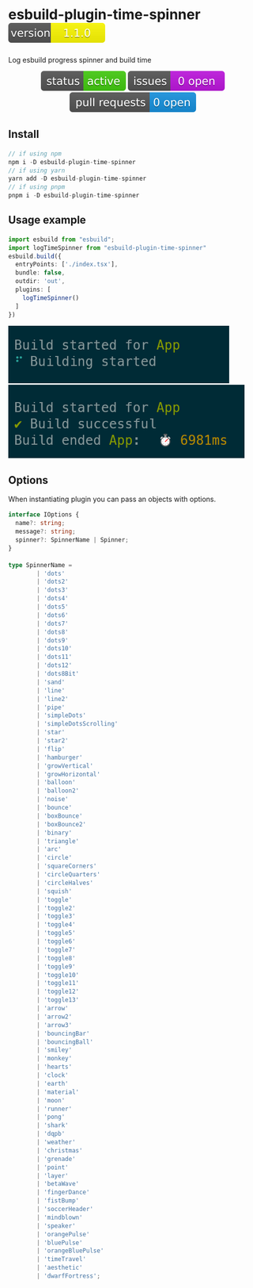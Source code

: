# esbuild-plugin-time-spinner   [![Version](assets/version-number.svg)]()
Log esbuild progress spinner and build time

<div align="center">

  [![Status](assets/status-active-success.svg)]()
  [![GitHub Issues](assets/issues-status.svg)](https://github.com/younes-barhouni/esbuild-plugin-time-spinner/issues)
  [![GitHub Pull Requests](assets/pull-requests.svg)](https://github.com/younes-barhouni/esbuild-plugin-time-spinner/pulls)

</div>

## Install
```js
// if using npm
npm i -D esbuild-plugin-time-spinner
// if using yarn
yarn add -D esbuild-plugin-time-spinner
// if using pnpm
pnpm i -D esbuild-plugin-time-spinner
```

## Usage example
```ts
import esbuild from "esbuild";
import logTimeSpinner from "esbuild-plugin-time-spinner"
esbuild.build({
  entryPoints: ['./index.tsx'],
  bundle: false,
  outdir: 'out',
  plugins: [
    logTimeSpinner()
  ]
})
```

![alt text](image-1.png)
![alt text](image.png)

## Options
When instantiating plugin you can pass an objects with options. 

```ts
interface IOptions {
  name?: string;
  message?: string;
  spinner?: SpinnerName | Spinner;
}

type SpinnerName =
		| 'dots'
		| 'dots2'
		| 'dots3'
		| 'dots4'
		| 'dots5'
		| 'dots6'
		| 'dots7'
		| 'dots8'
		| 'dots9'
		| 'dots10'
		| 'dots11'
		| 'dots12'
		| 'dots8Bit'
		| 'sand'
		| 'line'
		| 'line2'
		| 'pipe'
		| 'simpleDots'
		| 'simpleDotsScrolling'
		| 'star'
		| 'star2'
		| 'flip'
		| 'hamburger'
		| 'growVertical'
		| 'growHorizontal'
		| 'balloon'
		| 'balloon2'
		| 'noise'
		| 'bounce'
		| 'boxBounce'
		| 'boxBounce2'
		| 'binary'
		| 'triangle'
		| 'arc'
		| 'circle'
		| 'squareCorners'
		| 'circleQuarters'
		| 'circleHalves'
		| 'squish'
		| 'toggle'
		| 'toggle2'
		| 'toggle3'
		| 'toggle4'
		| 'toggle5'
		| 'toggle6'
		| 'toggle7'
		| 'toggle8'
		| 'toggle9'
		| 'toggle10'
		| 'toggle11'
		| 'toggle12'
		| 'toggle13'
		| 'arrow'
		| 'arrow2'
		| 'arrow3'
		| 'bouncingBar'
		| 'bouncingBall'
		| 'smiley'
		| 'monkey'
		| 'hearts'
		| 'clock'
		| 'earth'
		| 'material'
		| 'moon'
		| 'runner'
		| 'pong'
		| 'shark'
		| 'dqpb'
		| 'weather'
		| 'christmas'
		| 'grenade'
		| 'point'
		| 'layer'
		| 'betaWave'
		| 'fingerDance'
		| 'fistBump'
		| 'soccerHeader'
		| 'mindblown'
		| 'speaker'
		| 'orangePulse'
		| 'bluePulse'
		| 'orangeBluePulse'
		| 'timeTravel'
		| 'aesthetic'
		| 'dwarfFortress';
```